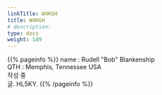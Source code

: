 ```yaml
---
linkTitle: W4KGH
title: W4KGH
# description: 
type: docs
weight: 149
---
```

{{% pageinfo %}}
name : Rudell "Bob" Blankenship<br>
QTH  : Memphis, Tennessee USA<br>
작성 중<br>
글. HL5KY.
{{% /pageinfo %}}
